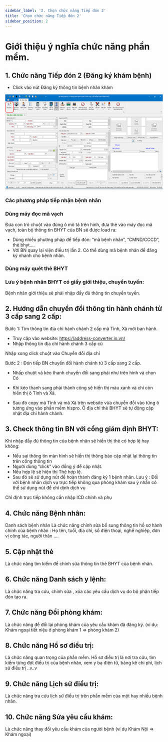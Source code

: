 ```yaml
---
sidebar_label: '2. Chọn chức năng Tiếp đón 2'
title: 'Chọn chức năng Tiếp đón 2'
sidebar_position: 2
---
```


# Giới thiệu ý nghĩa chức năng phần mềm.

## 1. Chức năng Tiếp đón 2 (Đăng ký khám bệnh)

-	Click vào nút Đăng ký thông tin bệnh nhân khám

<div className="center-container">
  <img src="/img/dang-ky-thong-tin-benh-nhan-kham.png" alt="Đăng ký thông tin bệnh nhân khám" />
</div>

### Các phương pháp tiếp nhận bệnh nhân 

### Dùng máy đọc mã vạch
Đưa con trỏ chuột vào đúng ô mô tả trên hình, đưa thẻ vào máy đọc mã vạch, toàn bộ thông tin BHYT của BN sẽ được load ra:
- Dùng nhiều phương pháp để tiếp đón: “mã bệnh nhân”, “CMND/CCCD”, thẻ bhyt....
- Với BN quay lại viện điều trị lần 2. Có thể dùng mã bệnh nhân để đăng ký nhanh cho bệnh nhân.
### Dùng máy quét thẻ BHYT

### Lưu ý bệnh nhân BHYT có giấy giới thiệu, chuyển tuyến:
Bệnh nhân giới thiệu sẽ phải nhập đầy đủ thông tin chuyển tuyến.
## 2.	Hướng dẫn chuyển đổi thông tin hành chánh từ 3 cấp sang 2 cấp:
Bước 1: Tìm thông tin địa chỉ hành chánh 2 cấp mã Tỉnh, Xã mới ban hành.
-	Truy cập vào  website:  https://address-converter.io.vn/
-	Nhập thông tin địa chỉ hành chánh 3 cấp cũ 

Nhập xong click chuột vào Chuyển đổi địa chỉ

Bước 2 : Đón tiếp BN chuyển đổi hành chánh từ 3 cấp sang 2 cấp.
-	Nhấp chuột và kéo thanh chuyển đổi sang phải như trên hình và chọn Có

-	Khi kéo thanh sang phải thành công sẽ hiển thị màu xanh và chỉ còn hiển thị ô Tỉnh và Xã.

-	Sau đó copy mã Tỉnh và mã Xã trên website vừa chuyễn đỗi vào từng ô tương ứng vào phần mềm hispro. Ô địa chỉ thẻ BHYT sẽ tự động cập nhật địa chỉ hành chánh.
## 3.	Check thông tin BN với cổng giám định BHYT:
Khi nhập đầy đủ thông tin của bệnh nhân sẽ hiển thị thẻ có hợp lệ hay không:

- Nếu sai thông tin màn hình sẽ hiển thị thông báo cập nhật lại thông tin trên cổng thông tin
- Người dùng “click” vào đồng ý để cập nhật.
- Nếu hợp lệ sẽ hiện thị Thẻ hợp lệ. 
- Sau đó sẽ sử dụng nút   để hoàn thành đăng ký 1 bệnh nhân.
Lưu ý : Đối với bệnh nhân dịch vụ  trực tiếp không qua phòng khám sau ý nhấn   có thể sử dụng nút   để chỉ dịnh dịch vụ

Chỉ định trực tiếp không cần nhập ICD chính và phụ

## 4.	Chức năng Bệnh nhân: 
Danh sách bệnh nhân
Là chức năng chỉnh sửa bổ sung thông tin hồ sơ hành chính của bệnh nhân : Họ tên, tuổi, địa chỉ, số điện thoại, nghề nghiệp, đơn vị công tác, người thân ….

## 5.	Cập nhật thẻ

Là chức năng tìm kiếm để chỉnh sửa thông tin thẻ BHYT của bệnh nhân.
## 6.	Chức năng Danh sách y lệnh:

Là chức năng tra cứu, chỉnh sửa , xóa các yêu cầu dịch vụ do bộ phận tiếp đón tạo ra.
## 7.	Chức năng Đổi phòng khám:

Là chức năng để đổi lại phòng khám của yêu cầu khám đã đăng ký. (ví dụ: Khám ngoại tiết niệu ở phòng khám 1 => phòng khám 2)
## 8.	Chức năng Hồ sơ điều trị:

Là chức năng quan trọng của phần mềm. Hồ sơ điều trị là nơi tra cứu, tìm kiếm từng đợt điều trị của bệnh nhân, xem y bạ điện tử, bảng kê chi phí, lịch sử điều trị ..v..v
## 9.	Chức năng Lịch sử điều trị:

Là chức năng tra cứu lịch sử điều trị trên phần mềm của một hay nhiều bệnh nhân.
## 10.	Chức năng Sửa yêu cầu khám:










Là chức năng thay đổi yêu cầu khám của người bệnh (ví dụ Khám Nội => Khám ngoại)
